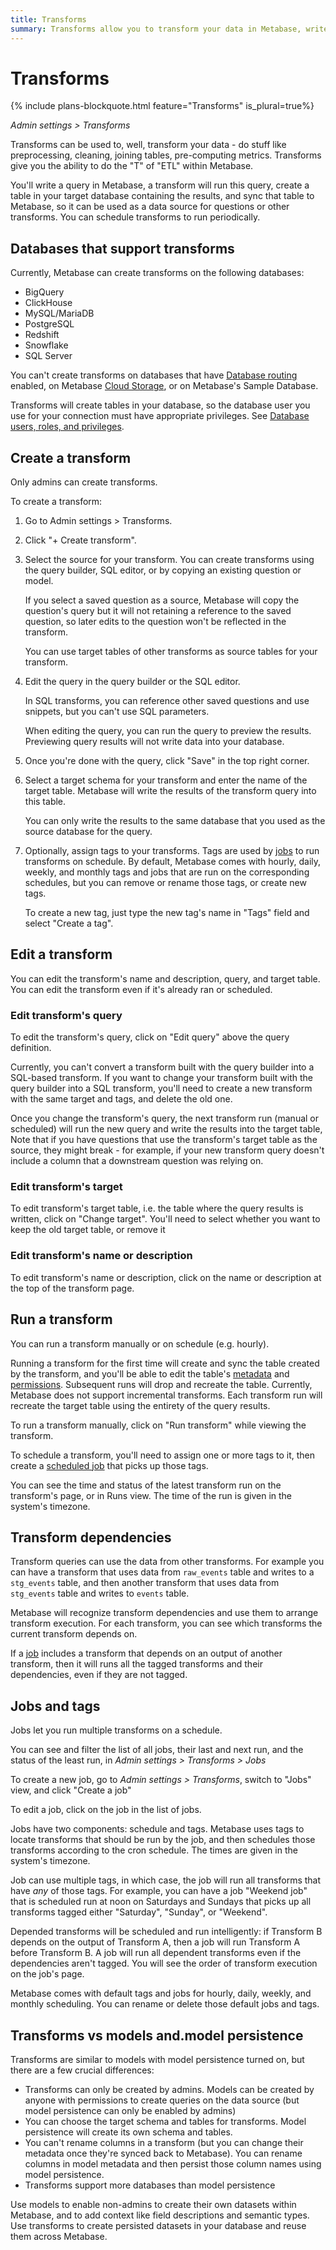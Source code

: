 ```yaml
---
title: Transforms
summary: Transforms allow you to transform your data in Metabase, write the query results back to your database, and reuse them in Metabase as sources for new queries.
---
```


# Transforms

{% include plans-blockquote.html feature="Transforms" is_plural=true%}

_Admin settings > Transforms_

Transforms can be used to, well, transform your data - do stuff like preprocessing, cleaning, joining tables, pre-computing metrics. Transforms give you the ability to do the "T" of "ETL" within Metabase.

You'll write a query in Metabase, a transform will run this query, create a table in your target database containing the results, and sync that table to Metabase, so it can be used as a data source for questions or other transforms. You can schedule transforms to run periodically.

## Databases that support transforms

Currently, Metabase can create transforms on the following databases:

- BigQuery
- ClickHouse
- MySQL/MariaDB
- PostgreSQL
- Redshift
- Snowflake
- SQL Server

You can't create transforms on databases that have [Database routing](../permissions/database-routing.md) enabled, on Metabase [Cloud Storage](../cloud/storage.md), or on Metabase's Sample Database.

Transforms will create tables in your database, so the database user you use for your connection must have appropriate privileges. See [Database users, roles, and privileges](../databases/users-roles-privileges.md).

## Create a transform

Only admins can create transforms.

To create a transform:

1. Go to Admin settings > Transforms.
2. Click "+ Create transform".
3. Select the source for your transform. You can create transforms using the query builder, SQL editor, or by copying an existing question or model.

   If you select a saved question as a source, Metabase will copy the question's query but it will not retaining a reference to the saved question, so later edits to the question won't be reflected in the transform.

   You can use target tables of other transforms as source tables for your transform.

4. Edit the query in the query builder or the SQL editor.

   In SQL transforms, you can reference other saved questions and use snippets, but you can't use SQL parameters.

   When editing the query, you can run the query to preview the results. Previewing query results will not write data into your database.

5. Once you're done with the query, click "Save" in the top right corner.
6. Select a target schema for your transform and enter the name of the target table. Metabase will write the results of the transform query into this table.

   You can only write the results to the same database that you used as the source database for the query.

7. Optionally, assign tags to your transforms. Tags are used by [jobs](#jobs-and-tags) to run transforms on schedule. By default, Metabase comes with hourly, daily, weekly, and monthly tags and jobs that are run on the corresponding schedules, but you can remove or rename those tags, or create new tags.

   To create a new tag, just type the new tag's name in "Tags" field and select "Create a tag".

## Edit a transform

You can edit the transform's name and description, query, and target table. You can edit the transform even if it's already ran or scheduled.

### Edit transform's query

To edit the transform's query, click on "Edit query" above the query definition.

Currently, you can't convert a transform built with the query builder into a SQL-based transform. If you want to change your transform built with the query builder into a SQL transform, you'll need to create a new transform with the same target and tags, and delete the old one.

Once you change the transform's query, the next transform run (manual or scheduled) will run the new query and write the results into the target table, Note that if you have questions that use the transform's target table as the source, they might break - for example, if your new transform query doesn't include a column that a downstream question was relying on.

### Edit transform's target

To edit transform's target table, i.e. the table where the query results is written, click on "Change target". You'll need to select whether you want to keep the old target table, or remove it

### Edit transform's name or description

To edit transform's name or description, click on the name or description at the top of the transform page.

## Run a transform

You can run a transform manually or on schedule (e.g. hourly).

Running a transform for the first time will create and sync the table created by the transform, and you'll be able to edit the table's [metadata](./metadata-editing.md) and [permissions](../permissions/data.md). Subsequent runs will drop and recreate the table. Currently, Metabase does not support incremental transforms. Each transform run will recreate the target table using the entirety of the query results.

To run a transform manually, click on "Run transform" while viewing the transform.

To schedule a transform, you'll need to assign one or more tags to it, then create a [scheduled job](#jobs-and-tags) that picks up those tags.

You can see the time and status of the latest transform run on the transform's page, or in Runs view. The time of the run is given in the system's timezone.

## Transform dependencies

Transform queries can use the data from other transforms. For example you can have a transform that uses data from `raw_events` table and writes to a `stg_events` table, and then another transform that uses data from `stg_events` table and writes to `events` table.

Metabase will recognize transform dependencies and use them to arrange transform execution. For each transform, you can see which transforms the current transform depends on.

If a [job](#jobs-and-tags) includes a transform that depends on an output of another transform, then it will runs all the tagged transforms and their dependencies, even if they are not tagged.

## Jobs and tags

Jobs let you run multiple transforms on a schedule.

You can see and filter the list of all jobs, their last and next run, and the status of the least run, in _Admin settings > Transforms > Jobs_

To create a new job, go to _Admin settings > Transforms_, switch to "Jobs" view, and click "Create a job"

To edit a job, click on the job in the list of jobs.

Jobs have two components: schedule and tags. Metabase uses tags to locate transforms that should be run by the job, and then schedules those transforms according to the cron schedule. The times are given in the system's timezone.

Job can use multiple tags, in which case, the job will run all transforms that have _any_ of those tags. For example, you can have a job "Weekend job" that is scheduled run at noon on Saturdays and Sundays that picks up all transforms tagged either "Saturday", "Sunday", or "Weekend".

Depended transforms will be scheduled and run intelligently: if Transform B depends on the output of Transform A, then a job will run Transform A before Transform B. A job will run all dependent transforms even if the dependencies aren't tagged. You will see the order of transform execution on the job's page.

Metabase comes with default tags and jobs for hourly, daily, weekly, and monthly scheduling. You can rename or delete those default jobs and tags.

## Transforms vs models and.model persistence

Transforms are similar to models with model persistence turned on, but there are a few crucial differences:

- Transforms can only be created by admins. Models can be created by anyone with permissions to create queries on the data source (but model persistence can only be enabled by admins)
- You can choose the target schema and tables for transforms. Model persistence will create its own schema and tables.
- You can't rename columns in a transform (but you can change their metadata once they're synced back to Metabase). You can rename columns in model metadata and then persist those column names using model persistence.
- Transforms support more databases than model persistence

Use models to enable non-admins to create their own datasets within Metabase, and to add context like field descriptions and semantic types. Use transforms to create persisted datasets in your database and reuse them across Metabase.

